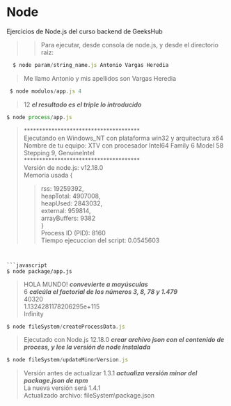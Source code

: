 # Node
Ejercicios de Node.js del curso backend de GeeksHub

> > Para ejecutar, desde consola de node.js, y desde el directorio raiz:

```javascript
  $ node param/string_name.js Antonio Vargas Heredia
```
>  Me llamo Antonio y mis apellidos son Vargas Heredia

```javascript
 $ node modulos/app.js 4
```
>  12 **_el resultado es el triple lo introducido_**


```javascript
$ node process/app.js
```
>  **************************************<br />
>  Ejecutando en Windows_NT con plataforma win32 y arquitectura x64<br />
>  Nombre de tu equipo: XTV con procesador Intel64 Family 6 Model 58 Stepping 9, GenuineIntel<br />
>  **************************************<br />
>  Versión de node.js: v12.18.0<br />
>  Memoria usada {<br />
> >   rss: 19259392,<br />
> >   heapTotal: 4907008,<br />
> >   heapUsed: 2843032,<br />
> >   external: 959814,<br />
> >   arrayBuffers: 9382<br />
>  }<br />
>  Process ID (PID): 8160<br />
>  Tiempo ejecuccion del script:  0.0545603<br />
```


```javascript
$ node package/app.js
```
>  HOLA MUNDO! **_convevierte a mayúsculas_**<br />
>  6           **_calcúla el factorial de los números 3, 8, 78 y 1.479_**<br />
>  40320<br />
>  1.1324281178206295e+115<br />
>  Infinity


```javascript
$ node fileSystem/createProcessData.js
```
>  Ejecutado con Node.js 12.18.0   **_crear archivo json con el contenido de process, y lee la versión de node instalada_**


```javascript
$ node fileSystem/updateMinorVersion.js
```
>  Versión antes de actualizar 1.3.1   **_actualiza versión minor del package.json de npm_**<br />
>  La nueva versión será 1.4.1<br />
>  Actualizado archivo: fileSystem\package.json
